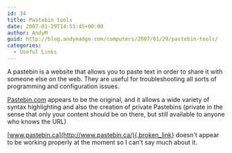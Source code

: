 ```yaml
---
id: 34
title: Pastebin tools
date: 2007-01-29T14:53:45+00:00
author: AndyM
guid: http://blog.andymadge.com/computers/2007/01/29/pastebin-tools/
categories:
  - Useful Links
---
```

A pastebin is a website that allows you to paste text in order to share it with someone else on the web. They are useful for troubleshooting all sorts of programming and configuration issues.

[Pastebin.com](http://pastebin.com/) appears to be the original, and it allows a wide variety of syntax highlighting and also the creation of private Pastebins (private in the sense that only your content should be on there, but still available to anyone who knows the URL)

[www.pastebin.ca](http://www.pastebin.ca/){.broken_link} doesn't appear to be working properly at the moment so I can't say much about it.
